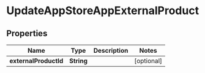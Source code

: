
# UpdateAppStoreAppExternalProduct

## Properties
Name | Type | Description | Notes
------------ | ------------- | ------------- | -------------
**externalProductId** | **String** |  |  [optional]



